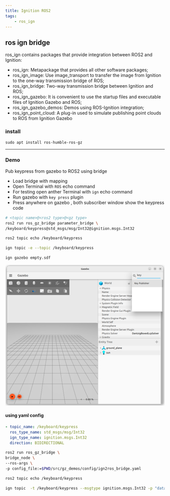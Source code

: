 ```yaml
---
title: Ignition ROS2
tags:
    - ros_ign
---
```


## ros ign bridge

ros_ign contains packages that provide integration between ROS2 and Ignition:

- ros_ign: Metapackage that provides all other software packages;
- ros_ign_image: Use image_transport to transfer the image from Ignition to the one-way transmission bridge of ROS;
- ros_ign_bridge: Two-way transmission bridge between Ignition and ROS;
- ros_ign_gazebo: It is convenient to use the startup files and executable files of Ignition Gazebo and ROS;
- ros_ign_gazebo_demos: Demos using ROS-Ignition integration;
- ros_ign_point_cloud: A plug-in used to simulate publishing point clouds to ROS from Ignition Gazebo

### install
```
sudo apt install ros-humble-ros-gz
```

---

### Demo
Pub keypress from gazebo to ROS2 using bridge
- Load bridge with mapping
- Open Terminal with `ROS` echo command
- For testing open anther Terminal with `ign` echo command
- Run gazebo with `key press` plugin
- Press anywhere on gazebo , both subscriber window show the keypress code

```bash title="run bridge"
# <topic name>@<ros2 type>@<gz type>
ros2 run ros_gz_bridge parameter_bridge \
/keyboard/keypress@std_msgs/msg/Int32@ignition.msgs.Int32
```

```bash title="ros subscriber"
ros2 topic echo /keyboard/keypress
```

```bash title="ign echo (subscriber)"
ign topic -e --topic /keyboard/keypress
```

```bash
ign gazebo empty.sdf
```

![](images/key_press_plugin.png)
#### using yaml config

```yaml title="ign2ros_bridge.yaml"
- topic_name: /keyboard/keypress
  ros_type_name: std_msgs/msg/Int32
  ign_type_name: ignition.msgs.Int32
  direction: BIDIRECTIONAL
```

```bash name="Terminal1: Run bridge
ros2 run ros_gz_bridge \
bridge_node \
--ros-args \
-p config_file:=$PWD/src/gz_demos/config/ign2ros_bridge.yaml
```

```bash title="Terminal2 ROS echo"
ros2 topic echo /keyboard/keypress
```

```bash title="Terminal3 ign pub"
ign topic  -t /keyboard/keypress --msgtype ignition.msgs.Int32 -p "data: 102"

```